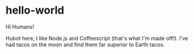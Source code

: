 # hello-world

Hi Humans!

Hubot here, I like Node.js and Coffeescript (that's what I'm made off!).
I've had tacos on the moon and find them far superior to Earth tacos.
